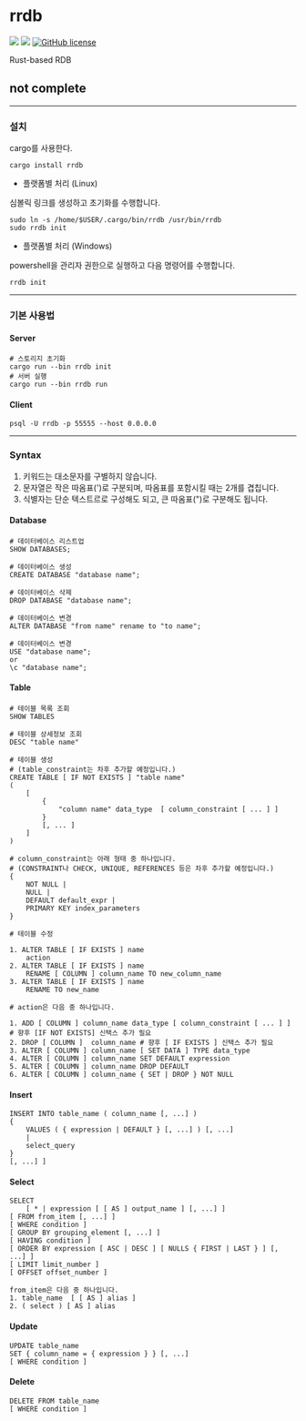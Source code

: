 # rrdb

![](https://img.shields.io/badge/language-Rust-red) ![](https://img.shields.io/badge/version-0.0.1%20alpha-brightgreen) [![GitHub license](https://img.shields.io/badge/license-MIT-blue.svg)](https://github.com/myyrakle/rrdb/blob/master/LICENSE)

Rust-based RDB

## not complete

---

### 설치

cargo를 사용한다.

```
cargo install rrdb
```

- 플랫폼별 처리 (Linux)

심볼릭 링크를 생성하고 초기화를 수행합니다.

```
sudo ln -s /home/$USER/.cargo/bin/rrdb /usr/bin/rrdb
sudo rrdb init
```

- 플랫폼별 처리 (Windows)

powershell을 관리자 권한으로 실행하고 다음 명령어를 수행합니다.

```
rrdb init
```

---

### 기본 사용법

#### Server

```
# 스토리지 초기화
cargo run --bin rrdb init
# 서버 실행
cargo run --bin rrdb run
```

#### Client

```
psql -U rrdb -p 55555 --host 0.0.0.0
```

---

### Syntax

1. 키워드는 대소문자를 구별하지 않습니다.
2. 문자열은 작은 따옴표(')로 구분되며, 따옴표를 포함시킬 때는 2개를 겹칩니다.
3. 식별자는 단순 텍스트르로 구성해도 되고, 큰 따옴표(")로 구분해도 됩니다.

#### Database

```
# 데이터베이스 리스트업
SHOW DATABASES;
```

```
# 데이터베이스 생성
CREATE DATABASE "database name";
```

```
# 데이터베이스 삭제
DROP DATABASE "database name";
```

```
# 데이터베이스 변경
ALTER DATABASE "from name" rename to "to name";
```

```
# 데이터베이스 변경
USE "database name";
or
\c "database name";
```

#### Table

```
# 테이블 목록 조회
SHOW TABLES
```

```
# 테이블 상세정보 조회
DESC "table name"
```

```
# 테이블 생성
# (table_constraint는 차후 추가할 예정입니다.)
CREATE TABLE [ IF NOT EXISTS ] "table name"
(
    [
        {
            "column name" data_type  [ column_constraint [ ... ] ]
        }
        [, ... ]
    ]
)

# column_constraint는 아래 형태 중 하나입니다.
# (CONSTRAINT나 CHECK, UNIQUE, REFERENCES 등은 차후 추가할 예정입니다.)
{
    NOT NULL |
    NULL |
    DEFAULT default_expr |
    PRIMARY KEY index_parameters
}
```

```
# 테이블 수정

1. ALTER TABLE [ IF EXISTS ] name
    action
2. ALTER TABLE [ IF EXISTS ] name
    RENAME [ COLUMN ] column_name TO new_column_name
3. ALTER TABLE [ IF EXISTS ] name
    RENAME TO new_name

# action은 다음 중 하나입니다.

1. ADD [ COLUMN ] column_name data_type [ column_constraint [ ... ] ] # 향후 [IF NOT EXISTS] 신택스 추가 필요
2. DROP [ COLUMN ]  column_name # 향후 [ IF EXISTS ] 신택스 추가 필요
3. ALTER [ COLUMN ] column_name [ SET DATA ] TYPE data_type
4. ALTER [ COLUMN ] column_name SET DEFAULT expression
5. ALTER [ COLUMN ] column_name DROP DEFAULT
6. ALTER [ COLUMN ] column_name { SET | DROP } NOT NULL
```

#### Insert

```
INSERT INTO table_name ( column_name [, ...] )
{
    VALUES ( { expression | DEFAULT } [, ...] ) [, ...]
    |
    select_query
}
[, ...] ]
```

#### Select

```
SELECT
    [ * | expression [ [ AS ] output_name ] [, ...] ]
[ FROM from_item [, ...] ]
[ WHERE condition ]
[ GROUP BY grouping_element [, ...] ]
[ HAVING condition ]
[ ORDER BY expression [ ASC | DESC ] [ NULLS { FIRST | LAST } ] [, ...] ]
[ LIMIT limit_number ]
[ OFFSET offset_number ]

from_item은 다음 중 하나입니다.
1. table_name  [ [ AS ] alias ]
2. ( select ) [ AS ] alias
```

#### Update

```
UPDATE table_name
SET { column_name = { expression } } [, ...]
[ WHERE condition ]
```

#### Delete

```
DELETE FROM table_name
[ WHERE condition ]
```
